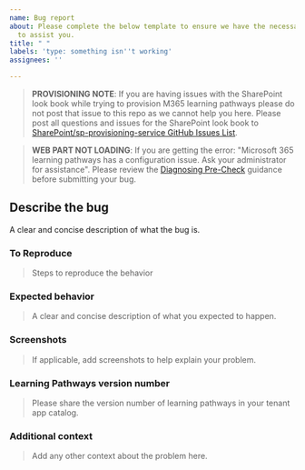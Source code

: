 ```yaml
---
name: Bug report
about: Please complete the below template to ensure we have the necessary details
  to assist you.
title: " "
labels: 'type: something isn''t working'
assignees: ''

---
```


>**PROVISIONING NOTE**: If you are having issues with the SharePoint look book while trying to provision M365 learning pathways please do not post that issue to this repo as we cannot help you here. Please post all questions and issues for the SharePoint look book to [SharePoint/sp-provisioning-service GitHub Issues List](https://github.com/SharePoint/sp-provisioning-service/issues).

>**WEB PART NOT LOADING**: If you are getting the error: "Microsoft 365 learning pathways has a configuration issue. Ask your administrator for assistance". Please review the [Diagnosing Pre-Check](https://github.com/pnp/custom-learning-office-365/blob/main/installation/DiagnosisPreCheck.md) guidance before submitting your bug.

## Describe the bug

A clear and concise description of what the bug is.

### To Reproduce

>Steps to reproduce the behavior

### Expected behavior

>A clear and concise description of what you expected to happen.

### Screenshots

>If applicable, add screenshots to help explain your problem.

### Learning Pathways version number

>Please share the version number of learning pathways in your tenant app catalog.

### Additional context

>Add any other context about the problem here.
